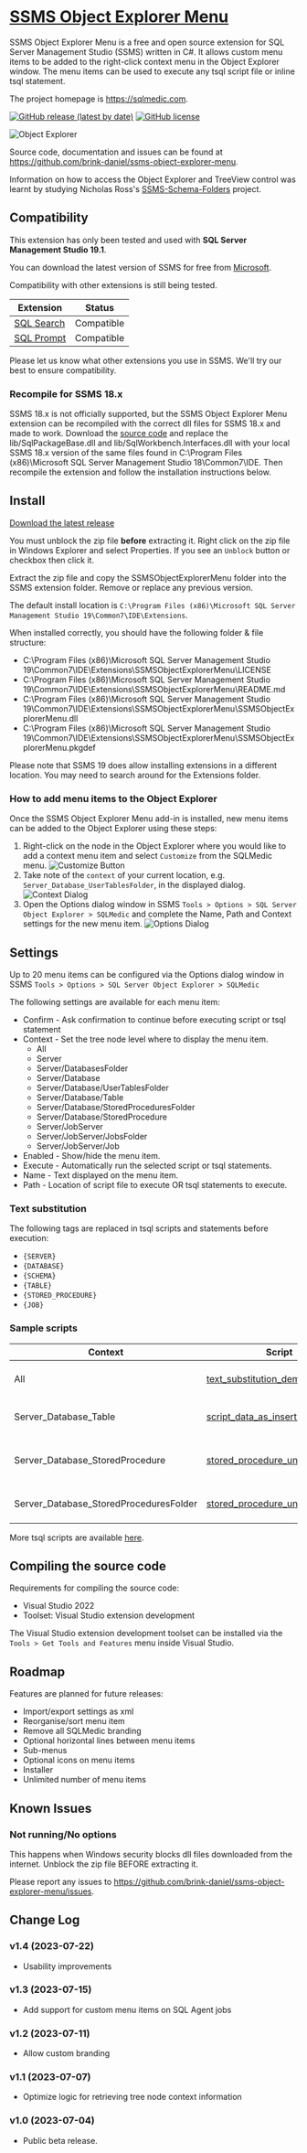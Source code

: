 # [SSMS Object Explorer Menu](https://github.com/brink-daniel/ssms-object-explorer-menu)

SSMS Object Explorer Menu is a free and open source extension for SQL Server Management Studio (SSMS) written in C#. It allows custom menu items to be added to the right-click context menu in the Object Explorer window. The menu items can be used to execute any tsql script file or inline tsql statement.

The project homepage is <https://sqlmedic.com>.

[![GitHub release (latest by date)](https://img.shields.io/github/v/release/brink-daniel/ssms-object-explorer-menu)](https://github.com/brink-daniel/ssms-object-explorer-menu/releases)
[![GitHub license](https://img.shields.io/github/license/brink-daniel/ssms-object-explorer-menu)](https://github.com/brink-daniel/ssms-object-explorer-menu/blob/main/LICENSE)

![Object Explorer](images/ObjectExplorer.png)

Source code, documentation and issues can be found at <https://github.com/brink-daniel/ssms-object-explorer-menu>.

Information on how to access the Object Explorer and TreeView control was learnt by studying Nicholas Ross's [SSMS-Schema-Folders](https://github.com/nicholas-ross/SSMS-Schema-Folders) project.


## Compatibility

This extension has only been tested and used with **SQL Server Management Studio 19.1**.

You can download the latest version of SSMS for free from [Microsoft](https://learn.microsoft.com/en-us/sql/ssms/download-sql-server-management-studio-ssms).

Compatibility with other extensions is still being tested. 

| Extension | Status |
|-----------|--------|
| [SQL Search](https://www.red-gate.com/products/sql-search) | Compatible |
| [SQL Prompt](https://www.red-gate.com/products/sql-prompt) | Compatible |

Please let us know what other extensions you use in SSMS. We'll try our best to ensure compatibility.


### Recompile for SSMS 18.x

SSMS 18.x is not officially supported, but the SSMS Object Explorer Menu extension can be recompiled with the correct dll files for SSMS 18.x and made to work.
Download the [source code](https://github.com/brink-daniel/ssms-object-explorer-menu) and replace the lib/SqlPackageBase.dll and lib/SqlWorkbench.Interfaces.dll with your local SSMS 18.x version of the same files found in C:\Program Files (x86)\Microsoft SQL Server Management Studio 18\Common7\IDE. Then recompile the extension and follow the installation instructions below.


## Install

[Download the latest release](https://github.com/brink-daniel/ssms-object-explorer-menu/releases)

You must unblock the zip file **before** extracting it. Right click on the zip file in Windows Explorer and select Properties. 
If you see an `Unblock` button or checkbox then click it. 

Extract the zip file and copy the SSMSObjectExplorerMenu folder into the SSMS extension folder. Remove or replace any previous version. 

The default install location is `C:\Program Files (x86)\Microsoft SQL Server Management Studio 19\Common7\IDE\Extensions`.

When installed correctly, you should have the following folder & file structure:
* C:\Program Files (x86)\Microsoft SQL Server Management Studio 19\Common7\IDE\Extensions\SSMSObjectExplorerMenu\LICENSE
* C:\Program Files (x86)\Microsoft SQL Server Management Studio 19\Common7\IDE\Extensions\SSMSObjectExplorerMenu\README.md
* C:\Program Files (x86)\Microsoft SQL Server Management Studio 19\Common7\IDE\Extensions\SSMSObjectExplorerMenu\SSMSObjectExplorerMenu.dll
* C:\Program Files (x86)\Microsoft SQL Server Management Studio 19\Common7\IDE\Extensions\SSMSObjectExplorerMenu\SSMSObjectExplorerMenu.pkgdef

Please note that SSMS 19 does allow installing extensions in a different location. You may need to search around for the Extensions folder.


### How to add menu items to the Object Explorer

Once the SSMS Object Explorer Menu add-in is installed, new menu items can be added to the Object Explorer using these steps:
1. Right-click on the node in the Object Explorer where you would like to add a context menu item and select `Customize` from the SQLMedic menu.
    ![Customize Button](images/Customize.png)
2. Take note of the `context` of your current location, e.g. `Server_Database_UserTablesFolder`, in the displayed dialog.
    ![Context Dialog](images/Context.png)
3. Open the Options dialog window in SSMS `Tools > Options > SQL Server Object Explorer > SQLMedic` and complete the Name, Path and Context settings for the new menu item.
    ![Options Dialog](images/Options.png)


## Settings

Up to 20 menu items can be configured via the Options dialog window in SSMS 
`Tools > Options > SQL Server Object Explorer > SQLMedic`

The following settings are available for each menu item:
* Confirm - Ask confirmation to continue before executing script or tsql statement
* Context - Set the tree node level where to display the menu item.
     - All
	 - Server
	 - Server/DatabasesFolder
	 - Server/Database
	 - Server/Database/UserTablesFolder
	 - Server/Database/Table
	 - Server/Database/StoredProceduresFolder
	 - Server/Database/StoredProcedure
	 - Server/JobServer
	 - Server/JobServer/JobsFolder
	 - Server/JobServer/Job
* Enabled - Show/hide the menu item.
* Execute - Automatically run the selected script or tsql statements.
* Name - Text displayed on the menu item.
* Path - Location of script file to execute OR tsql statements to execute.


### Text substitution

The following tags are replaced in tsql scripts and statements before execution:

* `{SERVER}`
* `{DATABASE}`
* `{SCHEMA}`
* `{TABLE}`
* `{STORED_PROCEDURE}`
* `{JOB}`


### Sample scripts

| Context | Script | Description |
|---------|--------|-------------|
| All | [text_substitution_demo.sql](https://github.com/brink-daniel/ssms-object-explorer-menu/blob/main/scripts/text_substitution_demo.sql) | Demo of text substitution |
| Server_Database_Table | [script_data_as_insert.sql](https://github.com/brink-daniel/ssms-object-explorer-menu/blob/main/scripts/script_data_as_insert.sql) | Script data as insert statements |
| Server_Database_StoredProcedure | [stored_procedure_unit_test.sql](https://github.com/brink-daniel/ssms-object-explorer-menu/blob/main/scripts/stored_procedure_unit_test.sql) | Run tSQLt unit test for a stored procedure |
| Server_Database_StoredProceduresFolder | [stored_procedure_unit_test_all.sql](https://github.com/brink-daniel/ssms-object-explorer-menu/blob/main/scripts/stored_procedure_unit_test_all.sql) | Run all tSQLt unit tests |

More tsql scripts are available [here](Scripts.md).


## Compiling the source code

Requirements for compiling the source code:
* Visual Studio 2022
* Toolset: Visual Studio extension development

The Visual Studio extension development toolset can be installed via the `Tools > Get Tools and Features` menu inside Visual Studio.


## Roadmap

Features are planned for future releases:

* Import/export settings as xml
* Reorganise/sort menu item
* Remove all SQLMedic branding
* Optional horizontal lines between menu items
* Sub-menus
* Optional icons on menu items
* Installer
* Unlimited number of menu items


## Known Issues

### Not running/No options

This happens when Windows security blocks dll files downloaded from the internet. Unblock the zip file BEFORE extracting it.

Please report any issues to <https://github.com/brink-daniel/ssms-object-explorer-menu/issues>.


## Change Log

### v1.4 (2023-07-22)
* Usability improvements

### v1.3 (2023-07-15)
* Add support for custom menu items on SQL Agent jobs

### v1.2 (2023-07-11)
* Allow custom branding

### v1.1 (2023-07-07)
* Optimize logic for retrieving tree node context information

### v1.0 (2023-07-04)
* Public beta release.
